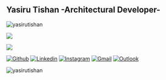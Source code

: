 <!-- Your title -->
## Yasiru Tishan -Architectural Developer-

<img src="https://komarev.com/ghpvc/?username=yasirutishan&color=blue" alt="yasirutishan" />

[![](https://visitcount.itsvg.in/api?id=lahiruroot&label=Profile%20Views&icon=6&pretty=true)](https://visitcount.itsvg.in)
<!-- Proudly created with GPRM ( https://gprm.itsvg.in ) -->

![](https://readme-now-playing.vercel.app/now-playing/q?uid=31jxjgqd5utpp372yoah6s3yz3vm)


<!-- Your badges
You can use the website to generate badges: https://shields.io/
-->

[![Github](https://img.shields.io/badge/-Github-000?style=flat&logo=Github&logoColor=white)](https://github.com/yairutishan)
[![Linkedin](https://img.shields.io/badge/-LinkedIn-blue?style=flat&logo=Linkedin&logoColor=white)](https://www.linkedin.com/in/yasirutishan/)
[![Instagram](https://img.shields.io/badge/-Instagram-c13584?style=flat&labelColor=c13584&logo=instagram&logoColor=white)](https://www.instagram.com/yasiru.tishan/)
[![Gmail](https://img.shields.io/badge/-Gmail-c14438?style=flat&logo=Gmail&logoColor=white)](mailto:tishansilva91@gmail.com)
[![Outlook](https://img.shields.io/badge/-Outlook-0078D4?style=flat&logo=Microsoft-Outlook&logoColor=white)](mailto:yasirutishan@hotmail.com)

<!-- Talking about me -->

<p><img align="center" src="https://github-readme-streak-stats.herokuapp.com/?user=yasirutishan&" alt="yasirutishan" /></p>

<!-- This readme was created by Yasiru Tishan - https://github.com/yasirutishan -->
